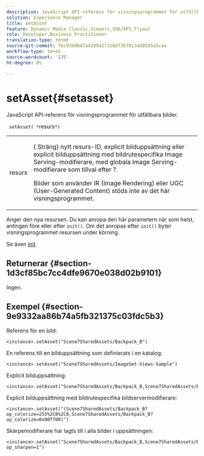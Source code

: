 ```yaml
---
description: JavaScript API-referens för visningsprogrammet för utfällbara bilder.
solution: Experience Manager
title: setAsset
feature: Dynamic Media Classic,Viewers,SDK/API,Flyout
role: Developer,Business Practitioner
translation-type: tm+mt
source-git-commit: f6c97606d7a4209427316d7367013ad9585a5cae
workflow-type: tm+mt
source-wordcount: '135'
ht-degree: 0%

---
```



# setAsset{#setasset}

JavaScript API-referens för visningsprogrammet för utfällbara bilder.

` setAsset( *`resurs`*)`

<table id="table_896DFF34A68A403DB93A6D597461A573"> 
 <tbody> 
  <tr> 
   <td colname="col1"> <p> <span class="codeph"> <span class="varname"> resurs</span> </span> </p> </td> 
   <td colname="col2"> <p>{<span class="codeph"> Sträng</span>} nytt resurs-ID, explicit bilduppsättning eller explicit bilduppsättning med bildrutespecifika Image Serving-modifierare, med globala Image Serving-modifierare som tillval efter <span class="codeph"> ?</span>. </p> <p> Bilder som använder IR (Image Rendering) eller UGC (User-Generated Content) stöds inte av det här visningsprogrammet. </p> </td> 
  </tr> 
 </tbody> 
</table>

Anger den nya resursen. Du kan anropa den här parametern när som helst, antingen före eller efter `init()`. Om det anropas efter `init()` byter visningsprogrammet resursen under körning.

Se även [init](../../../c-html5-s7-aem-asset-viewers/c-html5-flyout-viewer-20-about/c-html5-flyout-viewer-20-javascriptapiref/r-html5-flyout-viewer-20-javascriptapiref-init.md#reference-8651640683fc4a538bfb660709d1a463).

## Returnerar {#section-1d3cf85bc7cc4dfe9670e038d02b9101}

Ingen.

## Exempel {#section-9e9332aa86b74a5fb321375c03fdc5b3}

Referens för en bild:

```
<instance>.setAsset("Scene7SharedAssets/Backpack_B")
```

En referens till en bilduppsättning som definierats i en katalog:

```
<instance>.setAsset("Scene7SharedAssets/ImageSet-Views-Sample")
```

Explicit bilduppsättning:

```
<instance>.setAsset("Scene7SharedAssets/Backpack_B,Scene7SharedAssets/Backpack_C")
```

Explicit bilduppsättning med bildrutespecifika bildservermodifierare:

```
<instance>.setAsset("(Scene7SharedAssets/Backpack_B?op_colorize=255%2C0%2C0,Scene7SharedAssets/Backpack_B?op_colorize=0x00ff00)")
```

Skärpemodifierare har lagts till i alla bilder i uppsättningen:

```
<instance>.setAsset("Scene7SharedAssets/Backpack_B,Scene7SharedAssets/Backpack_C?op_sharpen=1")
```

